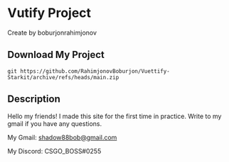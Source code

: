# Vutify Project

Create by boburjonrahimjonov

## Download My Project

```https
git https://github.com/RahimjonovBoburjon/Vuettify-Starkit/archive/refs/heads/main.zip
```

## Description

Hello my friends! I made this site for the first time in practice. Write to my gmail if you have any questions.

My Gmail: shadow88bob@gmail.com

My Discord: CSGO_BOSS#0255